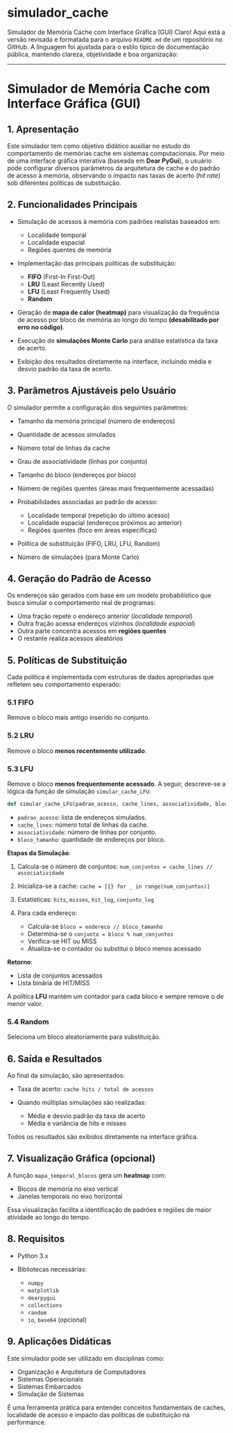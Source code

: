 # simulador_cache
Simulador de Memória Cache com Interface Gráfica (GUI)
Claro! Aqui está a versão revisada e formatada para o arquivo `README.md` de um repositório no GitHub. A linguagem foi ajustada para o estilo típico de documentação pública, mantendo clareza, objetividade e boa organização:

---

# Simulador de Memória Cache com Interface Gráfica (GUI)

## 1. Apresentação

Este simulador tem como objetivo didático auxiliar no estudo do comportamento de memórias cache em sistemas computacionais. Por meio de uma interface gráfica interativa (baseada em **Dear PyGui**), o usuário pode configurar diversos parâmetros da arquitetura de cache e do padrão de acesso à memória, observando o impacto nas taxas de acerto (*hit rate*) sob diferentes políticas de substituição.

## 2. Funcionalidades Principais

* Simulação de acessos à memória com padrões realistas baseados em:

  * Localidade temporal
  * Localidade espacial
  * Regiões quentes de memória
* Implementação das principais políticas de substituição:

  * **FIFO** (First-In First-Out)
  * **LRU** (Least Recently Used)
  * **LFU** (Least Frequently Used)
  * **Random**
* Geração de **mapa de calor (heatmap)** para visualização da frequência de acesso por bloco de memória ao longo do tempo **(desabilitado por erro no código)**.
* Execução de **simulações Monte Carlo** para análise estatística da taxa de acerto.
* Exibição dos resultados diretamente na interface, incluindo média e desvio padrão da taxa de acerto.

## 3. Parâmetros Ajustáveis pelo Usuário

O simulador permite a configuração dos seguintes parâmetros:

* Tamanho da memória principal (número de endereços)
* Quantidade de acessos simulados
* Número total de linhas da cache
* Grau de associatividade (linhas por conjunto)
* Tamanho do bloco (endereços por bloco)
* Número de regiões quentes (áreas mais frequentemente acessadas)
* Probabilidades associadas ao padrão de acesso:

  * Localidade temporal (repetição do último acesso)
  * Localidade espacial (endereços próximos ao anterior)
  * Regiões quentes (foco em áreas específicas)
* Política de substituição (FIFO, LRU, LFU, Random)
* Número de simulações (para Monte Carlo)

## 4. Geração do Padrão de Acesso

Os endereços são gerados com base em um modelo probabilístico que busca simular o comportamento real de programas:

* Uma fração repete o endereço anterior (*localidade temporal*)
* Outra fração acessa endereços vizinhos (*localidade espacial*)
* Outra parte concentra acessos em **regiões quentes**
* O restante realiza acessos aleatórios

## 5. Políticas de Substituição

Cada política é implementada com estruturas de dados apropriadas que refletem seu comportamento esperado:

### 5.1 FIFO

Remove o bloco mais antigo inserido no conjunto.

### 5.2 LRU

Remove o bloco **menos recentemente utilizado**.

### 5.3 LFU

Remove o bloco **menos frequentemente acessado**. A seguir, descreve-se a lógica da função de simulação `simular_cache_LFU`:

```python
def simular_cache_LFU(padrao_acesso, cache_lines, associatividade, bloco_tamanho):
```

* `padrao_acesso`: lista de endereços simulados.
* `cache_lines`: número total de linhas da cache.
* `associatividade`: número de linhas por conjunto.
* `bloco_tamanho`: quantidade de endereços por bloco.

**Etapas da Simulação**:

1. Calcula-se o número de conjuntos: `num_conjuntos = cache_lines // associatividade`
2. Inicializa-se a cache: `cache = [{} for _ in range(num_conjuntos)]`
3. Estatísticas: `hits`, `misses`, `hit_log`, `conjunto_log`
4. Para cada endereço:

   * Calcula-se `bloco = endereco // bloco_tamanho`
   * Determina-se o `conjunto = bloco % num_conjuntos`
   * Verifica-se HIT ou MISS
   * Atualiza-se o contador ou substitui o bloco menos acessado

**Retorno**:

* Lista de conjuntos acessados
* Lista binária de HIT/MISS

A política **LFU** mantém um contador para cada bloco e sempre remove o de menor valor.

### 5.4 Random

Seleciona um bloco aleatoriamente para substituição.

## 6. Saída e Resultados

Ao final da simulação, são apresentados:

* Taxa de acerto: `cache hits / total de acessos`
* Quando múltiplas simulações são realizadas:

  * Média e desvio padrão da taxa de acerto
  * Média e variância de hits e misses

Todos os resultados são exibidos diretamente na interface gráfica.

## 7. Visualização Gráfica (opcional)

A função `mapa_temporal_blocos` gera um **heatmap** com:

* Blocos de memória no eixo vertical
* Janelas temporais no eixo horizontal

Essa visualização facilita a identificação de padrões e regiões de maior atividade ao longo do tempo.

## 8. Requisitos

* Python 3.x
* Bibliotecas necessárias:

  * `numpy`
  * `matplotlib`
  * `dearpygui`
  * `collections`
  * `random`
  * `io`, `base64` (opcional)

## 9. Aplicações Didáticas

Este simulador pode ser utilizado em disciplinas como:

* Organização e Arquitetura de Computadores
* Sistemas Operacionais
* Sistemas Embarcados
* Simulação de Sistemas

É uma ferramenta prática para entender conceitos fundamentais de caches, localidade de acesso e impacto das políticas de substituição na performance.
